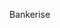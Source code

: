 Bankerise
<!---
xbdxllxhi2/xbdxllxhi2 is a ✨ special ✨ repository because its `README.md` (this file) appears on your GitHub profile.
You can click the Preview link to take a look at your changes.
--->
